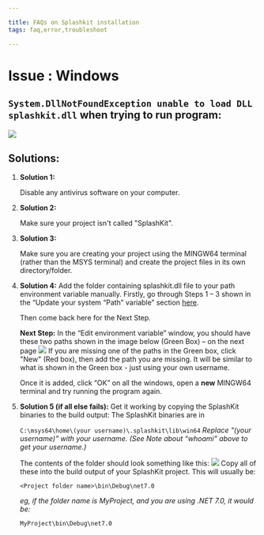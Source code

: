 ```yaml
---

title: FAQs on Splashkit installation
tags: faq,error,troubleshoot

---
```

<h1> Issue : Windows </h1>

## `System.DllNotFoundException unable to load DLL splashkit.dll` when trying to run program:

![](https://i.imgur.com/uEz1nxT.png)
## Solutions: 

1. **Solution 1:**

    Disable any antivirus software on your computer.
1. **Solution 2:**
    
    Make sure your project isn't called "SplashKit".
1. **Solution 3:**

    Make sure you are creating your project using the MINGW64 terminal (rather than the MSYS
terminal) and create the project files in its own directory/folder.
1. **Solution 4:**
    Add the folder containing splashkit.dll file to your path environment variable manually.
    Firstly, go through Steps 1 – 3 shown in the “Update your system “Path” variable” section [here](./update-system-path.md).

    Then come back here for the Next Step.

    **Next Step:** In the “Edit environment variable” window, you should have these two paths
    shown in the image below (Green Box) – on the next page
    ![](https://i.imgur.com/lTzyRSo.png)
    If you are missing one of the paths in the Green box, click "New" (Red box), then add the
    path you are missing. It will be similar to what is shown in the Green box - just using your
    own username.

    Once it is added, click “OK” on all the windows, open a **new** MINGW64 terminal and try
    running the program again.
1. **Solution 5 (if all else fails):**
    Get it working by copying the SplashKit binaries to the build output:
    The SplashKit binaries are in

    `C:\msys64\home\(your username)\.splashkit\lib\win64`
    *Replace "(your username)" with your username. (See Note about “whoami” above to get
your username.)*

    The contents of the folder should look something like this:
    ![](https://i.imgur.com/XRha19P.png)
    Copy all of these into the build output of your SplashKit project.
    This will usually be: 
    
    `<Project folder name>\bin\Debug\net7.0`
    
    *eg, if the folder name is MyProject, and you are using .NET 7.0, it would be:*

    `MyProject\bin\Debug\net7.0`
